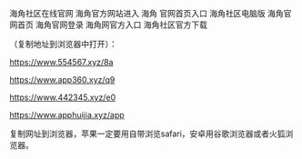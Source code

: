 海角社区在线官网
海角官方网站进入
海角 官网首页入口
海角社区电脑版
海角官网首页
海角官网登录
海角网官方入口
海角社区官方下载


（复制地址到浏览器中打开）：

https://www.554567.xyz/8a

https://www.app360.xyz/q9

https://www.442345.xyz/e0

https://www.apphuijia.xyz/app

复制网址到浏览器，苹果一定要用自带浏览safari，安卓用谷歌浏览器或者火狐浏览器。
